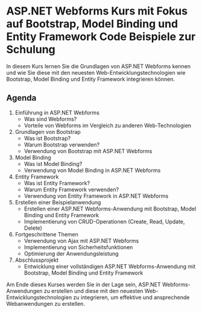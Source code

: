 # ASP.NET Webforms Kurs mit Fokus auf Bootstrap, Model Binding und Entity Framework Code Beispiele zur Schulung

In diesem Kurs lernen Sie die Grundlagen von ASP.NET Webforms kennen und wie Sie diese mit den neuesten Web-Entwicklungstechnologien wie Bootstrap, Model Binding und Entity Framework integrieren können.

## Agenda

1. Einführung in ASP.NET Webforms
   - Was sind Webforms?
   - Vorteile von Webforms im Vergleich zu anderen Web-Technologien
2. Grundlagen von Bootstrap
   - Was ist Bootstrap?
   - Warum Bootstrap verwenden?
   - Verwendung von Bootstrap mit ASP.NET Webforms
3. Model Binding
   - Was ist Model Binding?
   - Verwendung von Model Binding in ASP.NET Webforms
4. Entity Framework
   - Was ist Entity Framework?
   - Warum Entity Framework verwenden?
   - Verwendung von Entity Framework in ASP.NET Webforms
5. Erstellen einer Beispielanwendung
   - Erstellen einer ASP.NET Webforms-Anwendung mit Bootstrap, Model Binding und Entity Framework
   - Implementierung von CRUD-Operationen (Create, Read, Update, Delete)
6. Fortgeschrittene Themen
   - Verwendung von Ajax mit ASP.NET Webforms
   - Implementierung von Sicherheitsfunktionen
   - Optimierung der Anwendungsleistung
7. Abschlussprojekt
   - Entwicklung einer vollständigen ASP.NET Webforms-Anwendung mit Bootstrap, Model Binding und Entity Framework

Am Ende dieses Kurses werden Sie in der Lage sein, ASP.NET Webforms-Anwendungen zu erstellen und diese mit den neuesten Web-Entwicklungstechnologien zu integrieren, um effektive und ansprechende Webanwendungen zu erstellen.
